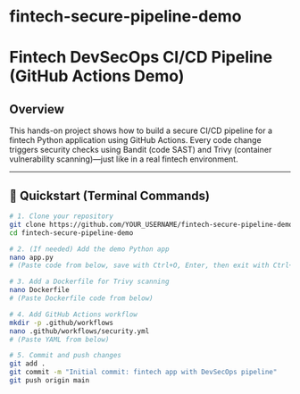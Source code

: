 # fintech-secure-pipeline-demo

# Fintech DevSecOps CI/CD Pipeline (GitHub Actions Demo)

## Overview
This hands-on project shows how to build a secure CI/CD pipeline for a fintech Python application using GitHub Actions. Every code change triggers security checks using Bandit (code SAST) and Trivy (container vulnerability scanning)—just like in a real fintech environment.

---

## 🚀 Quickstart (Terminal Commands)

```bash
# 1. Clone your repository
git clone https://github.com/YOUR_USERNAME/fintech-secure-pipeline-demo.git
cd fintech-secure-pipeline-demo

# 2. (If needed) Add the demo Python app
nano app.py
# (Paste code from below, save with Ctrl+O, Enter, then exit with Ctrl+X)

# 3. Add a Dockerfile for Trivy scanning
nano Dockerfile
# (Paste Dockerfile code from below)

# 4. Add GitHub Actions workflow
mkdir -p .github/workflows
nano .github/workflows/security.yml
# (Paste YAML from below)

# 5. Commit and push changes
git add .
git commit -m "Initial commit: fintech app with DevSecOps pipeline"
git push origin main


